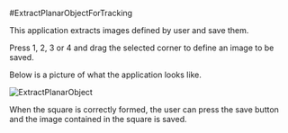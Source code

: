 #ExtractPlanarObjectForTracking

This application extracts images defined by user and save them.

Press 1, 2, 3 or 4 and drag the selected corner to define an image to be saved.

Below is a picture of what the application looks like.

![ExtractPlanarObject](https://github.com/potioc/Papart-examples/blob/master/papart-examples/Camera/ExtractPlanarObjectForTracking/extractplanarobject.png)

When the square is correctly formed, the user can press the save button and the image contained in the square is saved.
